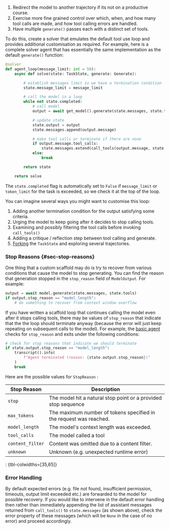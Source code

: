 1.  Redirect the model to another trajectory if its not on a productive course.
2.  Exercise more fine grained control over which, when, and how many tool calls are made, and how tool calling errors are handled.
3.  Have multiple `generate()` passes each with a distinct set of tools.

To do this, create a solver that emulates the default tool use loop and provides additional customisation as required. For example, here is a complete solver agent that has essentially the same implementation as the default `generate()` function:

``` python
@solver
def agent_loop(message_limit: int = 50):
    async def solve(state: TaskState, generate: Generate):

        # establish messages limit so we have a termination condition
        state.message_limit = message_limit

        # call the model in a loop
        while not state.completed:
            # call model
            output = await get_model().generate(state.messages, state.tools)

            # update state
            state.output = output
            state.messages.append(output.message)

            # make tool calls or terminate if there are none
            if output.message.tool_calls:
                state.messages.extend(call_tools(output.message, state.tools))
            else:
                break

        return state

    return solve
```

The `state.completed` flag is automatically set to `False` if `message_limit` or `token_limit` for the task is exceeded, so we check it at the top of the loop.

You can imagine several ways you might want to customise this loop:

1.  Adding another termination condition for the output satisfying some criteria.
2.  Urging the model to keep going after it decides to stop calling tools.
3.  Examining and possibly filtering the tool calls before invoking `call_tools()`
4.  Adding a critique / reflection step between tool calling and generate.
5. [Forking](agents-api.qmd#sec-forking) the `TaskState` and exploring several trajectories.

### Stop Reasons {#sec-stop-reasons}

One thing that a custom scaffold may do is try to recover from various conditions that cause the model to stop generating. You can find the reason that generation stopped in the `stop_reason` field of `ModelOutput`. For example:

``` python
output = await model.generate(state.messages, state.tools)
if output.stop_reason == "model_length":
    # do something to recover from context window overflow
```

If you have written a scaffold loop that continues calling the model even after it stops calling tools, there may be values of `stop_reason` that indicate that the the loop should terminate anyway (because the error will just keep repeating on subsequent calls to the model). For example, the [basic agent](agents.qmd#sec-basic-agent) checks for `stop_reason` and exits under the following conditions:

```python
# check for stop reasons that indicate we should terminate
if state.output.stop_reason == "model_length":
    transcript().info(
        f"Agent terminated (reason: {state.output.stop_reason})"
    )
    break
```

Here are the possible values for `StopReason` :

| Stop Reason | Description |
|----|----|
| `stop` | The model hit a natural stop point or a provided stop sequence |
| `max_tokens` | The maximum number of tokens specified in the request was reached. |
| `model_length` | The model's context length was exceeded. |
| `tool_calls` | The model called a tool |
| `content_filter` | Content was omitted due to a content filter. |
| `unknown` | Unknown (e.g. unexpected runtime error) |

: {tbl-colwidths=\[35,65\]}

### Error Handling

By default expected errors (e.g. file not found, insufficient permission, timeouts, output limit exceeded etc.) are forwarded to the model for possible recovery. If you would like to intervene in the default error handling then rather than immediately appending the list of assistant messages returned from `call_tools()` to `state.messages` (as shown above), check the error property of these messages (which will be `None` in the case of no error) and proceed accordingly.